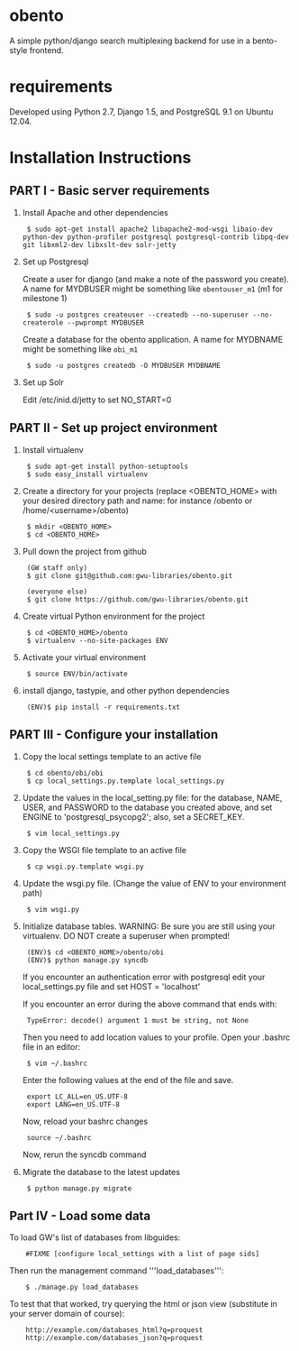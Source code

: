 obento
======

A simple python/django search multiplexing backend for use in a bento-style
frontend.  


requirements
============

Developed using Python 2.7, Django 1.5, and PostgreSQL 9.1 on Ubuntu 12.04.


Installation Instructions
=========================

PART I - Basic server requirements
----------------------------------

1. Install Apache and other dependencies

        $ sudo apt-get install apache2 libapache2-mod-wsgi libaio-dev python-dev python-profiler postgresql postgresql-contrib libpq-dev git libxml2-dev libxslt-dev solr-jetty

2. Set up Postgresql

    Create a user for django (and make a note of the password you create).  A name for MYDBUSER might be something like ```obentouser_m1``` (m1 for milestone 1)

        $ sudo -u postgres createuser --createdb --no-superuser --no-createrole --pwprompt MYDBUSER

    Create a database for the obento application.  A name for MYDBNAME might be something like ```obi_m1```

        $ sudo -u postgres createdb -O MYDBUSER MYDBNAME

3. Set up Solr

    Edit /etc/inid.d/jetty to set NO_START=0
    

PART II - Set up project environment
------------------------------------

1. Install virtualenv

        $ sudo apt-get install python-setuptools
        $ sudo easy_install virtualenv

2. Create a directory for your projects (replace &lt;OBENTO_HOME&gt; with your desired directory path and name: for instance /obento or /home/&lt;username&gt;/obento)

        $ mkdir <OBENTO_HOME>
        $ cd <OBENTO_HOME>

3. Pull down the project from github

        (GW staff only)
        $ git clone git@github.com:gwu-libraries/obento.git

        (everyone else)
        $ git clone https://github.com/gwu-libraries/obento.git

4. Create virtual Python environment for the project

        $ cd <OBENTO_HOME>/obento
        $ virtualenv --no-site-packages ENV

5. Activate your virtual environment

        $ source ENV/bin/activate

6. install django, tastypie, and other python dependencies

        (ENV)$ pip install -r requirements.txt


PART III - Configure your installation
--------------------------------------

1. Copy the local settings template to an active file

        $ cd obento/obi/obi
        $ cp local_settings.py.template local_settings.py

2. Update the values in the local_setting.py file:  for the database, NAME, USER, and PASSWORD to the database you created above, and set ENGINE to 'postgresql_psycopg2'; also, set a SECRET_KEY.

        $ vim local_settings.py

3. Copy the WSGI file template to an active file

        $ cp wsgi.py.template wsgi.py

4. Update the wsgi.py file. (Change the value of ENV to your environment path)

        $ vim wsgi.py
        
5. Initialize database tables. WARNING: Be sure you are still using your virtualenv. DO NOT create a superuser when prompted!

        (ENV)$ cd <OBENTO_HOME>/obento/obi
        (ENV)$ python manage.py syncdb

    If you encounter an authentication error with postgresql edit your local_settings.py file and set HOST = 'localhost'

    If you encounter an error during the above command that ends with:

        TypeError: decode() argument 1 must be string, not None

    Then you need to add location values to your profile. Open your .bashrc file in an editor:

        $ vim ~/.bashrc

    Enter the following values at the end of the file and save.

        export LC_ALL=en_US.UTF-8
        export LANG=en_US.UTF-8

    Now, reload your bashrc changes

        source ~/.bashrc

    Now, rerun the syncdb command

6. Migrate the database to the latest updates

        $ python manage.py migrate



Part IV - Load some data
------------------------

To load GW's list of databases from libguides:

        #FIXME [configure local_settings with a list of page sids]

Then run the management command '''load_databases''':

        $ ./manage.py load_databases

To test that that worked, try querying the html or json view (substitute
in your server domain of course):

        http://example.com/databases_html?q=proquest
        http://example.com/databases_json?q=proquest

